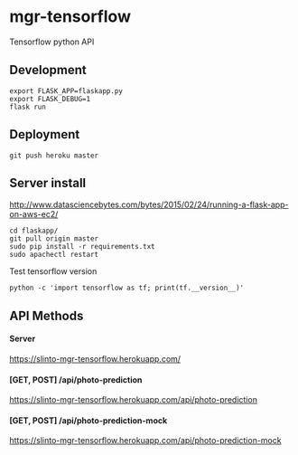 # mgr-tensorflow
Tensorflow python API

## Development
```
export FLASK_APP=flaskapp.py
export FLASK_DEBUG=1
flask run
```

## Deployment
```
git push heroku master
```

## Server install
http://www.datasciencebytes.com/bytes/2015/02/24/running-a-flask-app-on-aws-ec2/
```
cd flaskapp/
git pull origin master
sudo pip install -r requirements.txt
sudo apachectl restart
```

Test tensorflow version
```
python -c 'import tensorflow as tf; print(tf.__version__)'
```
## API Methods
#### Server
https://slinto-mgr-tensorflow.herokuapp.com/

#### [GET, POST] /api/photo-prediction
https://slinto-mgr-tensorflow.herokuapp.com/api/photo-prediction

#### [GET, POST] /api/photo-prediction-mock
https://slinto-mgr-tensorflow.herokuapp.com/api/photo-prediction-mock